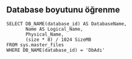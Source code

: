 Database boyutunu öğrenme
---
    SELECT DB_NAME(database_id) AS DatabaseName,
           Name AS Logical_Name,
           Physical_Name,
           (size * 8) / 1024 SizeMB
    FROM sys.master_files
    WHERE DB_NAME(database_id) = 'DbAdı'
